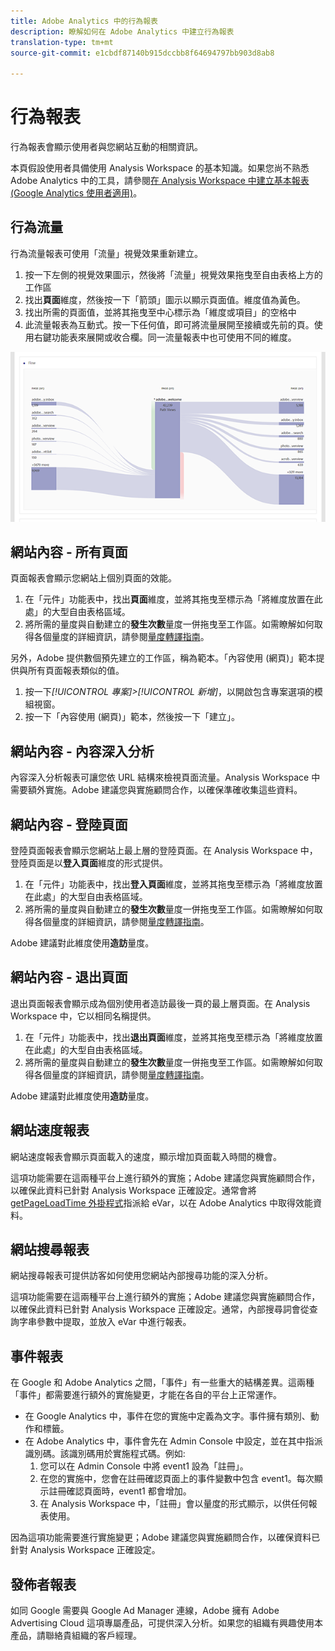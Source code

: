 ```yaml
---
title: Adobe Analytics 中的行為報表
description: 瞭解如何在 Adobe Analytics 中建立行為報表
translation-type: tm+mt
source-git-commit: e1cbdf87140b915dccbb8f64694797bb903d8ab8

---
```



# 行為報表

行為報表會顯示使用者與您網站互動的相關資訊。

本頁假設使用者具備使用 Analysis Workspace 的基本知識。如果您尚不熟悉 Adobe Analytics 中的工具，請參閱[在 Analysis Workspace 中建立基本報表 (Google Analytics 使用者適用)](create-report.md)。

## 行為流量

行為流量報表可使用「流量」視覺效果重新建立。

1. 按一下左側的視覺效果圖示，然後將「流量」視覺效果拖曳至自由表格上方的工作區
2. 找出&#x200B;**頁面**&#x200B;維度，然後按一下「箭頭」圖示以顯示頁面值。維度值為黃色。
3. 找出所需的頁面值，並將其拖曳至中心標示為「維度或項目」的空格中
4. 此流量報表為互動式。按一下任何值，即可將流量展開至接續或先前的頁。使用右鍵功能表來展開或收合欄。同一流量報表中也可使用不同的維度。

![流量報表](/help/technotes/ga-to-aa/assets/flow.png)

## 網站內容 - 所有頁面

頁面報表會顯示您網站上個別頁面的效能。

1. 在「元件」功能表中，找出&#x200B;**頁面**&#x200B;維度，並將其拖曳至標示為「將維度放置在此處」的大型自由表格區域。
2. 將所需的量度與自動建立的&#x200B;**發生次數**&#x200B;量度一併拖曳至工作區。如需瞭解如何取得各個量度的詳細資訊，請參閱[量度轉譯指南](common-metrics.md)。

另外，Adobe 提供數個預先建立的工作區，稱為範本。「內容使用 (網頁)」範本提供與所有頁面報表類似的值。

1. 按一下&#x200B;*[!UICONTROL 專案]>[!UICONTROL 新增]*，以開啟包含專案選項的模組視窗。
2. 按一下「內容使用 (網頁)」範本，然後按一下「建立」。

## 網站內容 - 內容深入分析

內容深入分析報表可讓您依 URL 結構來檢視頁面流量。Analysis Workspace 中需要額外實施。Adobe 建議您與實施顧問合作，以確保準確收集這些資料。

## 網站內容 - 登陸頁面

登陸頁面報表會顯示您網站上最上層的登陸頁面。在 Analysis Workspace 中，登陸頁面是以&#x200B;**登入頁面**&#x200B;維度的形式提供。

1. 在「元件」功能表中，找出&#x200B;**登入頁面**&#x200B;維度，並將其拖曳至標示為「將維度放置在此處」的大型自由表格區域。
2. 將所需的量度與自動建立的&#x200B;**發生次數**&#x200B;量度一併拖曳至工作區。如需瞭解如何取得各個量度的詳細資訊，請參閱[量度轉譯指南](common-metrics.md)。

Adobe 建議對此維度使用&#x200B;**造訪**&#x200B;量度。

## 網站內容 - 退出頁面

退出頁面報表會顯示成為個別使用者造訪最後一頁的最上層頁面。在 Analysis Workspace 中，它以相同名稱提供。

1. 在「元件」功能表中，找出&#x200B;**退出頁面**&#x200B;維度，並將其拖曳至標示為「將維度放置在此處」的大型自由表格區域。
2. 將所需的量度與自動建立的&#x200B;**發生次數**&#x200B;量度一併拖曳至工作區。如需瞭解如何取得各個量度的詳細資訊，請參閱[量度轉譯指南](common-metrics.md)。

Adobe 建議對此維度使用&#x200B;**造訪**&#x200B;量度。

## 網站速度報表

網站速度報表會顯示頁面載入的速度，顯示增加頁面載入時間的機會。

這項功能需要在這兩種平台上進行額外的實施；Adobe 建議您與實施顧問合作，以確保此資料已針對 Analysis Workspace 正確設定。通常會將 [getPageLoadTime 外掛程式](/help/implement/vars/plugins/getpageloadtime.md)指派給 eVar，以在 Adobe Analytics 中取得效能資料。

## 網站搜尋報表

網站搜尋報表可提供訪客如何使用您網站內部搜尋功能的深入分析。

這項功能需要在這兩種平台上進行額外的實施；Adobe 建議您與實施顧問合作，以確保此資料已針對 Analysis Workspace 正確設定。通常，內部搜尋詞會從查詢字串參數中提取，並放入 eVar 中進行報表。

## 事件報表

在 Google 和 Adobe Analytics 之間，「事件」有一些重大的結構差異。這兩種「事件」都需要進行額外的實施變更，才能在各自的平台上正常運作。

* 在 Google Analytics 中，事件在您的實施中定義為文字。事件擁有類別、動作和標籤。
* 在 Adobe Analytics 中，事件會先在 Admin Console 中設定，並在其中指派識別碼。該識別碼用於實施程式碼。例如:
   1. 您可以在 Admin Console 中將 event1 設為「註冊」。
   2. 在您的實施中，您會在註冊確認頁面上的事件變數中包含 event1。每次顯示註冊確認頁面時，event1 都會增加。
   3. 在 Analysis Workspace 中，「註冊」會以量度的形式顯示，以供任何報表使用。

因為這項功能需要進行實施變更；Adobe 建議您與實施顧問合作，以確保資料已針對 Analysis Workspace 正確設定。

## 發佈者報表

如同 Google 需要與 Google Ad Manager 連線，Adobe 擁有 Adobe Advertising Cloud 這項專屬產品，可提供深入分析。如果您的組織有興趣使用本產品，請聯絡貴組織的客戶經理。
